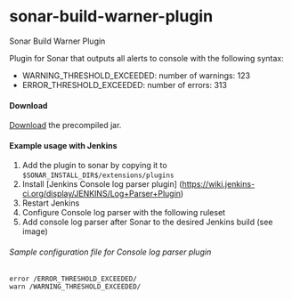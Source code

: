 sonar-build-warner-plugin
=========================

Sonar Build Warner Plugin

Plugin for Sonar that outputs all alerts to console with the following syntax:

* WARNING_THRESHOLD_EXCEEDED: number of warnings: 123
* ERROR_THRESHOLD_EXCEEDED: number of errors: 313


#### Download


[Download](https://github.com/downloads/rjokelai/sonar-build-warner-plugin/sonar-build-warner-plugin-1.0.jar) the precompiled jar.


#### Example usage with Jenkins

1. Add the plugin to sonar by copying it to `$SONAR_INSTALL_DIR$/extensions/plugins`
2. Install [Jenkins Console log parser plugin] (https://wiki.jenkins-ci.org/display/JENKINS/Log+Parser+Plugin)
3. Restart Jenkins
4. Configure Console log parser with the following ruleset
5. Add console log parser after Sonar to the desired Jenkins build (see image)

###### Sample configuration file for Console log parser plugin

```
error /ERROR_THRESHOLD_EXCEEDED/
warn /WARNING_THRESHOLD_EXCEEDED/
```